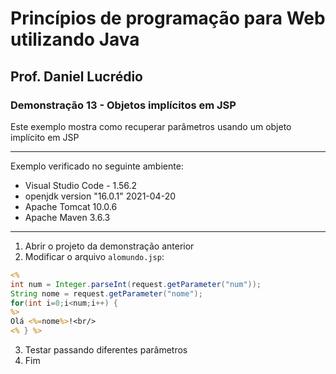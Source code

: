 # Princípios de programação para Web utilizando Java
## Prof. Daniel Lucrédio

### Demonstração 13 - Objetos implícitos em JSP

Este exemplo mostra como recuperar parâmetros usando um objeto implícito em JSP

<hr>
Exemplo verificado no seguinte ambiente:

- Visual Studio Code - 1.56.2
- openjdk version "16.0.1" 2021-04-20
- Apache Tomcat 10.0.6
- Apache Maven 3.6.3
<hr>

1. Abrir o projeto da demonstração anterior
2. Modificar o arquivo ```alomundo.jsp```:

```jsp
<%
int num = Integer.parseInt(request.getParameter("num"));
String nome = request.getParameter("nome");
for(int i=0;i<num;i++) {
%>
Olá <%=nome%>!<br/>
<% } %>
```

3. Testar passando diferentes parâmetros
4. Fim
